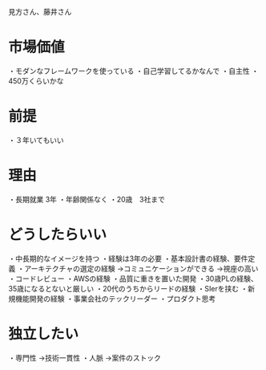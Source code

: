 見方さん、藤井さん

# 市場価値

・モダンなフレームワークを使っている
・自己学習してるかなんで
・自主性
・450万くらいかな

# 前提

・３年いてもいい
# 理由

・長期就業 3年
・年齢関係なく
・20歳　3社まで

# どうしたらいい

・中長期的なイメージを持つ
・経験は3年の必要
・基本設計書の経験、要件定義
・アーキテクチャの選定の経験
→コミュニケーションができる
→視座の高い
・コードレビュー
・AWSの経験
・品質に重きを置いた開発
・30歳PLの経験、35歳になるとないと厳しい
・20代のうちからリードの経験
・SIerを挟む
・新規機能開発の経験
・事業会社のテックリーダー
・プロダクト思考

# 独立したい

・専門性
→技術一貫性
・人脈
→案件のストック